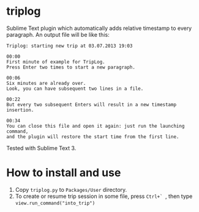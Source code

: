 triplog
=======

Sublime Text plugin which automatically adds relative timestamp to every paragraph. 
An output file will be like this:
    
    Triplog: starting new trip at 03.07.2013 19:03

    00:00
    First minute of example for TripLog.
    Press Enter two times to start a new paragraph.

    00:06
    Six minutes are already over.
    Look, you can have subsequent two lines in a file.

    00:22
    But every two subsequent Enters will result in a new timestamp insertion.
    
    00:34
    You can close this file and open it again: just run the launching command, 
    and the plugin will restore the start time from the first line.

Tested with Sublime Text 3.


How to install and use
======================

1. Copy `triplog.py` to `Packages/User` directory.
2. To create or resume trip session in some file, press ``Ctrl+` ``, then type 
    `view.run_command("into_trip")`
